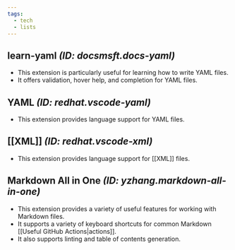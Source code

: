 ```yaml
---
tags:
  - tech
  - lists
---
```


## learn-yaml *(ID: docsmsft.docs-yaml)*

- This extension is particularly useful for learning how to write YAML files.
- It offers validation, hover help, and completion for YAML files.

## YAML *(ID: redhat.vscode-yaml)*

- This extension provides language support for YAML files.

## [[XML]] *(ID: redhat.vscode-xml)*

- This extension provides language support for [[XML]] files.

## Markdown All in One *(ID: yzhang.markdown-all-in-one)*

- This extension provides a variety of useful features for working with Markdown files.
- It supports a variety of keyboard shortcuts for common Markdown [[Useful GitHub Actions|actions]].
- It also supports linting and table of contents generation.